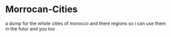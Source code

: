# Morrocan-Cities
a dump for the whole cities of morocco and there regions so i can use them in the futur and you too
